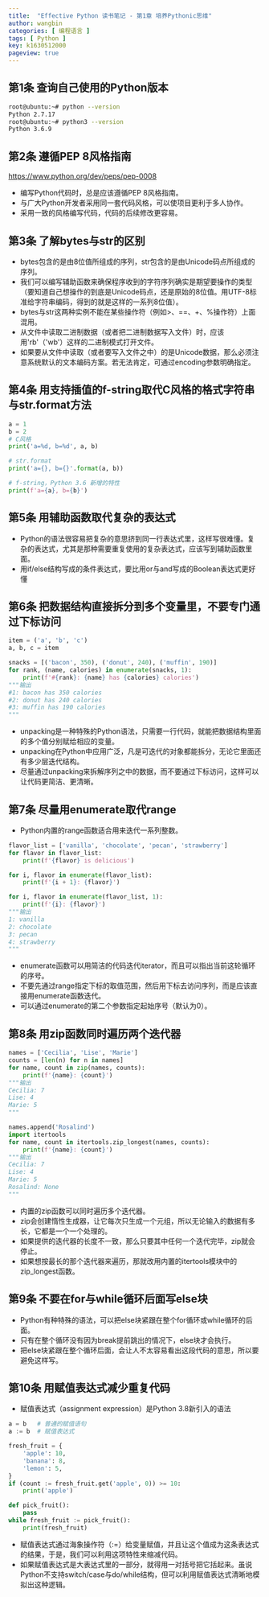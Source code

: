 ```yaml
---
title:  "Effective Python 读书笔记 - 第1章 培养Pythonic思维"
author: wangbin
categories: [ 编程语言 ]
tags: [ Python ]
key: k1630512000
pageview: true
---
```


## 第1条 查询自己使用的Python版本

```bash
root@ubuntu:~# python --version
Python 2.7.17
root@ubuntu:~# python3 --version
Python 3.6.9
```

## 第2条 遵循PEP 8风格指南
https://www.python.org/dev/peps/pep-0008
- 编写Python代码时，总是应该遵循PEP 8风格指南。
- 与广大Python开发者采用同一套代码风格，可以使项目更利于多人协作。
- 采用一致的风格编写代码，代码的后续修改更容易。

## 第3条 了解bytes与str的区别
- bytes包含的是由8位值所组成的序列，str包含的是由Unicode码点所组成的序列。
- 我们可以编写辅助函数来确保程序收到的字符序列确实是期望要操作的类型（要知道自己想操作的到底是Unicode码点，还是原始的8位值。用UTF-8标准给字符串编码，得到的就是这样的一系列8位值）。
- bytes与str这两种实例不能在某些操作符（例如>、==、+、%操作符）上面混用。
- 从文件中读取二进制数据（或者把二进制数据写入文件）时，应该用'rb'（'wb'）这样的二进制模式打开文件。
- 如果要从文件中读取（或者要写入文件之中）的是Unicode数据，那么必须注意系统默认的文本编码方案。若无法肯定，可通过encoding参数明确指定。

## 第4条 用支持插值的f-string取代C风格的格式字符串与str.format方法

```python
a = 1
b = 2
# C风格
print('a=%d, b=%d', a, b)

# str.format
print('a={}, b={}'.format(a, b))

# f-string，Python 3.6 新增的特性
print(f'a={a}, b={b}')
```

## 第5条 用辅助函数取代复杂的表达式
- Python的语法很容易把复杂的意思挤到同一行表达式里，这样写很难懂。复杂的表达式，尤其是那种需要重复使用的复杂表达式，应该写到辅助函数里面。
- 用if/else结构写成的条件表达式，要比用or与and写成的Boolean表达式更好懂

## 第6条 把数据结构直接拆分到多个变量里，不要专门通过下标访问

```python
item = ('a', 'b', 'c')
a, b, c = item

snacks = [('bacon', 350), ('donut', 240), ('muffin', 190)]
for rank, (name, calories) in enumerate(snacks, 1):
    print(f'#{rank}: {name} has {calories} calories')
"""输出
#1: bacon has 350 calories
#2: donut has 240 calories
#3: muffin has 190 calories
"""
```

- unpacking是一种特殊的Python语法，只需要一行代码，就能把数据结构里面的多个值分别赋给相应的变量。
- unpacking在Python中应用广泛，凡是可迭代的对象都能拆分，无论它里面还有多少层迭代结构。
- 尽量通过unpacking来拆解序列之中的数据，而不要通过下标访问，这样可以让代码更简洁、更清晰。

## 第7条 尽量用enumerate取代range
- Python内置的range函数适合用来迭代一系列整数。

```python
flavor_list = ['vanilla', 'chocolate', 'pecan', 'strawberry']
for flavor in flavor_list:
    print(f'{flavor} is delicious')

for i, flavor in enumerate(flavor_list):
    print(f'{i + 1}: {flavor}')

for i, flavor in enumerate(flavor_list, 1):
    print(f'{i}: {flavor}')
"""输出
1: vanilla
2: chocolate
3: pecan
4: strawberry
"""
```

- enumerate函数可以用简洁的代码迭代iterator，而且可以指出当前这轮循环的序号。
- 不要先通过range指定下标的取值范围，然后用下标去访问序列，而是应该直接用enumerate函数迭代。
- 可以通过enumerate的第二个参数指定起始序号（默认为0）。

## 第8条 用zip函数同时遍历两个迭代器

```python
names = ['Cecilia', 'Lise', 'Marie']
counts = [len(n) for n in names]
for name, count in zip(names, counts):
    print(f'{name}: {count}')
"""输出
Cecilia: 7
Lise: 4
Marie: 5
"""

names.append('Rosalind')
import itertools
for name, count in itertools.zip_longest(names, counts):
    print(f'{name}: {count}')
"""输出
Cecilia: 7
Lise: 4
Marie: 5
Rosalind: None
"""
```

- 内置的zip函数可以同时遍历多个迭代器。
- zip会创建惰性生成器，让它每次只生成一个元组，所以无论输入的数据有多长，它都是一个一个处理的。
- 如果提供的迭代器的长度不一致，那么只要其中任何一个迭代完毕，zip就会停止。
- 如果想按最长的那个迭代器来遍历，那就改用内置的itertools模块中的zip_longest函数。

## 第9条 不要在for与while循环后面写else块
- Python有种特殊的语法，可以把else块紧跟在整个for循环或while循环的后面。
- 只有在整个循环没有因为break提前跳出的情况下，else块才会执行。
- 把else块紧跟在整个循环后面，会让人不太容易看出这段代码的意思，所以要避免这样写。

## 第10条 用赋值表达式减少重复代码
- 赋值表达式（assignment expression）是Python 3.8新引入的语法

```python
a = b   # 普通的赋值语句
a := b  # 赋值表达式

fresh_fruit = {
    'apple': 10,
    'banana': 8,
    'lemon': 5,
}
if (count := fresh_fruit.get('apple', 0)) >= 10:
    print('apple')

def pick_fruit():
    pass
while fresh_fruit := pick_fruit():
    print(fresh_fruit)
```

- 赋值表达式通过海象操作符（:=）给变量赋值，并且让这个值成为这条表达式的结果，于是，我们可以利用这项特性来缩减代码。
- 如果赋值表达式是大表达式里的一部分，就得用一对括号把它括起来。虽说Python不支持switch/case与do/while结构，但可以利用赋值表达式清晰地模拟出这种逻辑。
